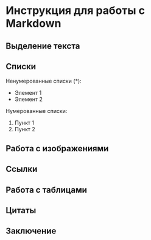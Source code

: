 # Инструкция для работы с Markdown

## Выделение текста

## Списки

Ненумерованные списки (*):
* Элемент 1
* Элемент 2

Нумерованные списки:
1. Пункт 1
2. Пункт 2

## Работа с изображениями

## Ссылки

## Работа с таблицами

## Цитаты

## Заключение
